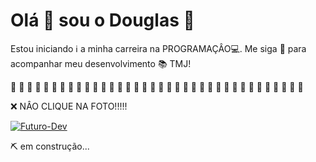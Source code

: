 # Olá 👋  sou o Douglas :boy:

Estou iniciando :information_source: a minha carreira na PROGRAMAÇÂO:computer:. Me siga :sparkling_heart: para acompanhar meu desenvolvimento :books: TMJ!



 :anger:  :anger:   :anger:  :anger:   :anger:  :anger:  :anger:  :anger:   :anger:   :anger:   :anger:   :anger:   :anger:   :anger:   :anger:    :anger:    :anger:    :anger:    :anger:    :anger:   :anger:   :anger:    :anger:    :anger:   :anger:   :anger:    :anger:  :anger:   :anger:  :anger:   :anger:    :anger:  :anger:  :anger:   :anger:  :anger:  

:x: NÂO CLIQUE NA FOTO!!!!!

[![Futuro-Dev](https://im.ezgif.com/tmp/ezgif-1-33a0cbc97f.gif)](https://gerarmemes.s3.us-east-2.amazonaws.com/memes/5c6ad96a.webp)





  :pick: em construção...
